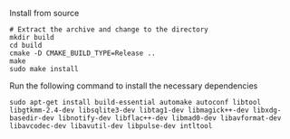 Install from source
```
# Extract the archive and change to the directory
mkdir build
cd build
cmake -D CMAKE_BUILD_TYPE=Release ..
make
sudo make install
```

Run the following command to install the necessary dependencies
```
sudo apt-get install build-essential automake autoconf libtool libgtkmm-2.4-dev libsqlite3-dev libtag1-dev libmagick++-dev libxdg-basedir-dev libnotify-dev libflac++-dev libmad0-dev libavformat-dev libavcodec-dev libavutil-dev libpulse-dev intltool
```